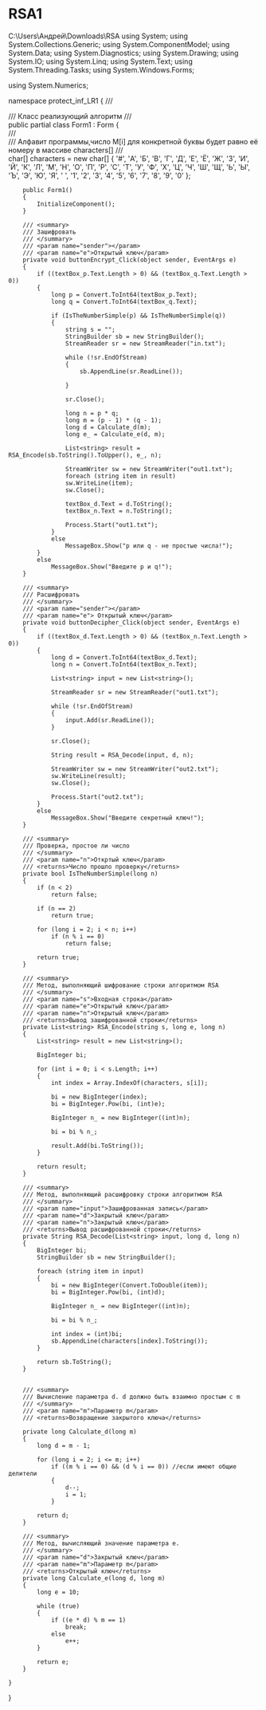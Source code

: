 # RSA1
C:\Users\Андрей\Downloads\RSA
using System;
using System.Collections.Generic;
using System.ComponentModel;
using System.Data;
using System.Diagnostics;
using System.Drawing;
using System.IO;
using System.Linq;
using System.Text;
using System.Threading.Tasks;
using System.Windows.Forms;

using System.Numerics;

namespace protect_inf_LR1
{
    /// <summary>
    /// Класс реализующий алгоритм
    /// </summary>
    public partial class Form1 : Form
    {        
        /// <summary>
        /// Алфавит программы,число M[i] для конкретной буквы будет равно её номеру в массиве characters[]
        /// </summary>
        char[] characters = new char[] { '#', 'А', 'Б', 'В', 'Г', 'Д', 'Е', 'Ё', 'Ж', 'З', 'И',
                                                        'Й', 'К', 'Л', 'М', 'Н', 'О', 'П', 'Р', 'С', 
                                                        'Т', 'У', 'Ф', 'Х', 'Ц', 'Ч', 'Ш', 'Щ', 'Ь', 'Ы', 'Ъ',
                                                        'Э', 'Ю', 'Я', ' ', '1', '2', '3', '4', '5', '6', '7',
                                                        '8', '9', '0' };


        public Form1()
        {
            InitializeComponent();
        }

        /// <summary>
        /// Зашифровать
        /// </summary>
        /// <param name="sender"></param>
        /// <param name="e">Открытый ключ</param>
        private void buttonEncrypt_Click(object sender, EventArgs e)
        {
            if ((textBox_p.Text.Length > 0) && (textBox_q.Text.Length > 0))
            {
                long p = Convert.ToInt64(textBox_p.Text);
                long q = Convert.ToInt64(textBox_q.Text);

                if (IsTheNumberSimple(p) && IsTheNumberSimple(q))
                {
                    string s = "";
                    StringBuilder sb = new StringBuilder();
                    StreamReader sr = new StreamReader("in.txt");

                    while (!sr.EndOfStream)
                    {
                        sb.AppendLine(sr.ReadLine());
                       
                    }

                    sr.Close();

                    long n = p * q;
                    long m = (p - 1) * (q - 1);
                    long d = Calculate_d(m);
                    long e_ = Calculate_e(d, m);

                    List<string> result = RSA_Encode(sb.ToString().ToUpper(), e_, n);

                    StreamWriter sw = new StreamWriter("out1.txt");
                    foreach (string item in result)
                    sw.WriteLine(item);
                    sw.Close();

                    textBox_d.Text = d.ToString();
                    textBox_n.Text = n.ToString();

                    Process.Start("out1.txt");
                }
                else
                    MessageBox.Show("p или q - не простые числа!");
            }
            else
                MessageBox.Show("Введите p и q!");
        }

        /// <summary>
        /// Расшифровать
        /// </summary>
        /// <param name="sender"></param>
        /// <param name="e"> Открытый ключ</param>
        private void buttonDecipher_Click(object sender, EventArgs e)
        {
            if ((textBox_d.Text.Length > 0) && (textBox_n.Text.Length > 0))
            {
                long d = Convert.ToInt64(textBox_d.Text);
                long n = Convert.ToInt64(textBox_n.Text);

                List<string> input = new List<string>();

                StreamReader sr = new StreamReader("out1.txt");

                while (!sr.EndOfStream)
                {
                    input.Add(sr.ReadLine());
                }

                sr.Close();

                String result = RSA_Decode(input, d, n);

                StreamWriter sw = new StreamWriter("out2.txt");
                sw.WriteLine(result);
                sw.Close();

                Process.Start("out2.txt");
            }
            else
                MessageBox.Show("Введите секретный ключ!");
        }

        /// <summary>
        /// Проверка, простое ли число
        /// </summary>
        /// <param name="n">Откртый ключ</param>
        /// <returns>Число прошло проверку</returns>
        private bool IsTheNumberSimple(long n)
        {
            if (n < 2)
                return false;

            if (n == 2)
                return true;

            for (long i = 2; i < n; i++)
                if (n % i == 0)
                    return false;

            return true;
        }

        /// <summary>
        /// Метод, выполняющий шифрование строки алгоритмом RSA
        /// </summary>
        /// <param name="s">Входная строка</param>
        /// <param name="e">Открытый ключ</param>
        /// <param name="n">Открытый ключ</param>
        /// <returns>Вывод зашифрованной строки</returns>
        private List<string> RSA_Encode(string s, long e, long n)
        {
            List<string> result = new List<string>();

            BigInteger bi;

            for (int i = 0; i < s.Length; i++)
            {
                int index = Array.IndexOf(characters, s[i]);

                bi = new BigInteger(index);
                bi = BigInteger.Pow(bi, (int)e);

                BigInteger n_ = new BigInteger((int)n);

                bi = bi % n_;

                result.Add(bi.ToString());
            }
          
            return result;
        }

        /// <summary>
        /// Метод, выполняющий расшифровку строки алгоритмом RSA
        /// </summary>
        /// <param name="input">Зашифрованная запись</param>
        /// <param name="d">Закрытый ключ</param>
        /// <param name="n">Закрытый ключ</param>
        /// <returns>Вывод расшифрованной строки</returns>
        private String RSA_Decode(List<string> input, long d, long n)
        {           
            BigInteger bi;
            StringBuilder sb = new StringBuilder();

            foreach (string item in input)
            {
                bi = new BigInteger(Convert.ToDouble(item));
                bi = BigInteger.Pow(bi, (int)d);

                BigInteger n_ = new BigInteger((int)n);

                bi = bi % n_;

                int index = (int)bi;
                sb.AppendLine(characters[index].ToString());
            }
            
            return sb.ToString();
        }


        /// <summary>
        /// Вычисление параметра d. d должно быть взаимно простым с m
        /// </summary>
        /// <param name="m">Параметр m</param>
        /// <returns>Возвращение закрытого ключа</returns>

        private long Calculate_d(long m)
        {
            long d = m - 1;

            for (long i = 2; i <= m; i++)
                if ((m % i == 0) && (d % i == 0)) //если имеют общие делители
                {
                    d--;
                    i = 1;
                }
           
            return d;
        }

        /// <summary>
        /// Метод, вычисляющий значение параметра e.
        /// </summary>
        /// <param name="d">Закрытый ключ</param>
        /// <param name="m">Параметр m</param>
        /// <returns>Открытый ключ</returns>
        private long Calculate_e(long d, long m)
        {
            long e = 10;

            while (true)
            {
                if ((e * d) % m == 1)
                    break;
                else
                    e++;
            }
           
            return e;
        }

    }
}
